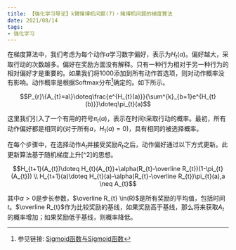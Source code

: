```yaml
---
title: 【强化学习导论】k臂赌博机问题(7)・赌博机问题的梯度算法
date: 2021/08/14
tags: 
- 强化学习
---
```


在梯度算法中，我们考虑为每个动作$a$学习数字偏好，表示为$H_{t}(a)$。偏好越大，采取行动的次数越多。偏好在奖励方面没有解释。只有一种行为相对于另一种行为的相对偏好才是重要的。如果我们将1000添加到所有动作首选项，则对动作概率没有影响。动作概率是根据Softmax分布[^1]确定的。如下所示。
<!--more-->

$$P_{r}\{A_{t}=a\}\doteq\frac{e^{H_{t}(a)}}{\sum^{k}_{b=1}e^{H_{t}(b)}}\doteq\pi_{t}(a)$$

这里我们引入了一个有用的符号$\pi_{t}(a)$，表示在时间t采取行动的概率。最初，所有动作偏好都是相同的(对于所有$a$，$H_{1}(a)=0$)，具有相同的被选择概率。

在每个步骤中，在选择动作$A_{t}$并接受奖励$R_{t}$之后，动作偏好通过以下方式更新。此更新算法基于随机梯度上升[^2]的思想。

$$H_{t+1}(A_{t})\doteq H_{t}(A_{t})+\alpha(R_{t}-\overline R_{t})(1-\pi_{t}(A_{t})) \\
H_{t+1}(a)\doteq H_{t}(a)-\alpha(R_{t}-\overline R_{t})\pi_{t}(a),a \neq A_{t}$$

其中$\alpha>0$是步长参数，$\overline R_{t} \in(R)$是所有奖励的平均值，包括时间$t$。$\overline R_{t}$作为比较奖励的基线，如果奖励高于基线，那么将来获取$A_{t}$的概率增加；如果奖励低于基线，则概率降低。


[^1]: 参见链接: [Sigmoid函数与Sigmoid函数](https://s-annie.github.io/machine-learning/2021/08/15/ML-Softmax函数与Sigmoid函数.html)

